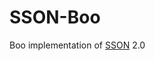 # SSON-Boo
Boo implementation of [SSON](https://github.com/RealDoigt/simple-stupid-object-notation) 2.0
